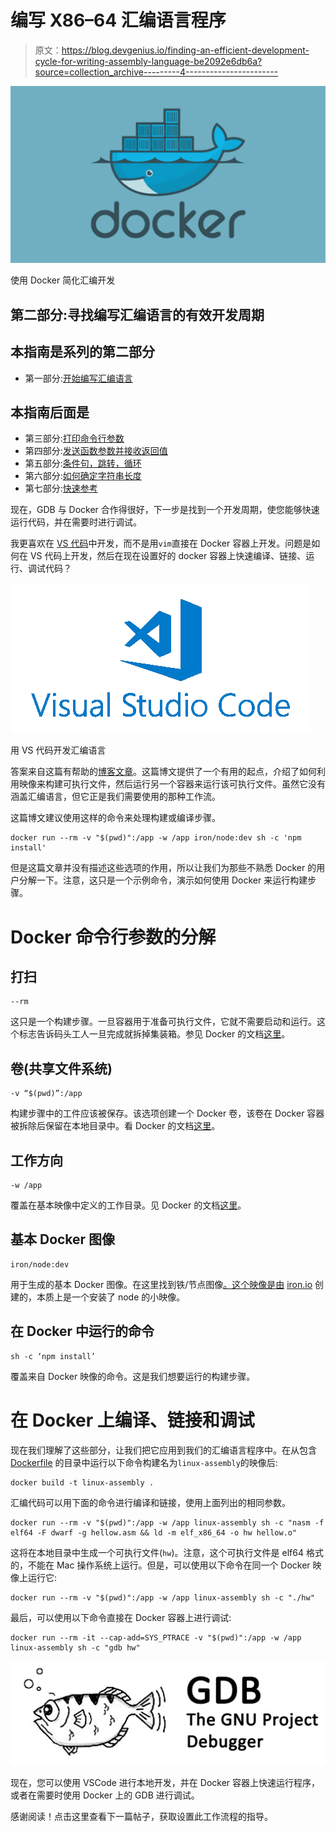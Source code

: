 # 编写 X86–64 汇编语言程序

> 原文：<https://blog.devgenius.io/finding-an-efficient-development-cycle-for-writing-assembly-language-be2092e6db6a?source=collection_archive---------4----------------------->

![](img/03ce85a583ca9023bfe7678212e73afc.png)

使用 Docker 简化汇编开发

## 第二部分:寻找编写汇编语言的有效开发周期

## 本指南是系列的第二部分

*   第一部分:[开始编写汇编语言](https://medium.com/@tony.oreglia/getting-started-writing-assembly-language-8ecc116f3627)

## 本指南后面是

*   第三部分:[打印命令行参数](https://medium.com/@tony.oreglia/writing-an-x86-64-assembly-language-program-648b6005e8e)
*   第四部分:[发送函数参数并接收返回值](https://medium.com/@tony.oreglia/writing-an-x86-64-assembly-language-program-function-arguments-and-result-dfff25970dee)
*   第五部分:[条件句，跳转，循环](https://tony-oreglia.medium.com/writing-an-x86-64-assembly-language-program-1aade03f3b9b)
*   第六部分:[如何确定字符串长度](https://tony-oreglia.medium.com/writing-an-x86-64-assembly-language-program-84e2432cf16b)
*   第七部分:[快速参考](https://tony-oreglia.medium.com/writing-an-x86-64-assembly-language-program-f847d4edf577)

现在，GDB 与 Docker 合作得很好，下一步是找到一个开发周期，使您能够快速运行代码，并在需要时进行调试。

我更喜欢在 [VS 代码](https://code.visualstudio.com/)中开发，而不是用`vim`直接在 Docker 容器上开发。问题是如何在 VS 代码上开发，然后在现在设置好的 docker 容器上快速编译、链接、运行、调试代码？

![](img/1139d841d4cf436fe0b5a6f3bb730d15.png)

用 VS 代码开发汇编语言

答案来自这篇有帮助的[博客文章](https://medium.com/travis-on-docker/why-and-how-to-use-docker-for-development-a156c1de3b24)。这篇博文提供了一个有用的起点，介绍了如何利用映像来构建可执行文件，然后运行另一个容器来运行该可执行文件。虽然它没有涵盖汇编语言，但它正是我们需要使用的那种工作流。

这篇博文建议使用这样的命令来处理构建或编译步骤。

```
docker run --rm -v "$(pwd)":/app -w /app iron/node:dev sh -c 'npm install'
```

但是这篇文章并没有描述这些选项的作用，所以让我们为那些不熟悉 Docker 的用户分解一下。注意，这只是一个示例命令，演示如何使用 Docker 来运行构建步骤。

# Docker 命令行参数的分解

## 打扫

```
--rm
```

这只是一个构建步骤。一旦容器用于准备可执行文件，它就不需要启动和运行。这个标志告诉码头工人一旦完成就拆掉集装箱。参见 Docker 的文档[这里](https://docs.docker.com/engine/reference/run/#clean-up---rm)。

## 卷(共享文件系统)

```
-v “$(pwd)”:/app
```

构建步骤中的工件应该被保存。该选项创建一个 Docker 卷，该卷在 Docker 容器被拆除后保留在本地目录中。看 Docker 的文档[这里](https://docs.docker.com/engine/reference/run/#volume-shared-filesystems)。

## 工作方向

```
-w /app
```

覆盖在基本映像中定义的工作目录。见 Docker 的文档[这里](https://docs.docker.com/engine/reference/run/#workdir)。

## 基本 Docker 图像

```
iron/node:dev 
```

用于生成的基本 Docker 图像。在这里找到铁/节点图像[。这个映像是由](https://hub.docker.com/r/iron/node) [iron.io](https://www.iron.io/) 创建的，本质上是一个安装了 node 的小映像。

## 在 Docker 中运行的命令

```
sh -c ‘npm install’ 
```

覆盖来自 Docker 映像的命令。这是我们想要运行的构建步骤。

# 在 Docker 上编译、链接和调试

现在我们理解了这些部分，让我们把它应用到我们的汇编语言程序中。在从包含 [Dockerfile](https://github.com/tonyOreglia/unique-word-counter/blob/master/Dockerfile) 的目录中运行以下命令构建名为`linux-assembly`的映像后:

```
docker build -t linux-assembly .
```

汇编代码可以用下面的命令进行编译和链接，使用上面列出的相同参数。

```
docker run --rm -v "$(pwd)":/app -w /app linux-assembly sh -c "nasm -f elf64 -F dwarf -g hellow.asm && ld -m elf_x86_64 -o hw hellow.o"
```

这将在本地目录中生成一个可执行文件(`hw`)。注意，这个可执行文件是 elf64 格式的，不能在 Mac 操作系统上运行。但是，可以使用以下命令在同一个 Docker 映像上运行它:

```
docker run --rm -v "$(pwd)":/app -w /app linux-assembly sh -c "./hw"
```

最后，可以使用以下命令直接在 Docker 容器上进行调试:

```
docker run --rm -it --cap-add=SYS_PTRACE -v "$(pwd)":/app -w /app linux-assembly sh -c "gdb hw"
```

![](img/e298a78129a87413419ca670cd8eeba6.png)

现在，您可以使用 VSCode 进行本地开发，并在 Docker 容器上快速运行程序，或者在需要时使用 Docker 上的 GDB 进行调试。

感谢阅读！点击这里查看下一篇帖子，获取设置此工作流程的指导。